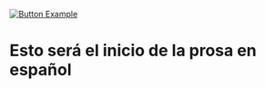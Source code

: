 [![Button Example]](../README.md)

[Button Example]: https://img.shields.io/badge/Inicio-37a779?style=for-the-badge
# Esto será el inicio de la prosa en español

